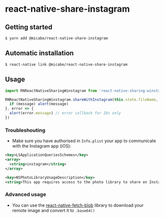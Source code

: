 # react-native-share-instagram

## Getting started

`$ yarn add @micabe/react-native-share-instagram`

## Automatic installation

`$ react-native link @micabe/react-native-share-instagram`


## Usage
```javascript
import RNReactNativeSharingWinstagram from 'react-native-sharing-winstagram';

RNReactNativeSharingWinstagram.shareWithInstagram(this.state.fileName, this.state.base64EncodeImageString, message => {
  if (message) alert(message)
}, error => {
  alert(error.message) // error callback for IOs only
})
```

### Troubleshouting

* Make sure you have authorised in `Info.plist` your app to communicate with the Instagram app (iOS):

```xml
<key>LSApplicationQueriesSchemes</key>
<array>
  <string>instagram</string>
</array>

<key>NSPhotoLibraryUsageDescription</key>
<string>This app requires access to the photo library to share on Instagram.</string>
```

### Advanced usage

* You can use the [react-native-fetch-blob](https://github.com/wkh237/react-native-fetch-blob) library to download your remote image and convert it to `.base64()` 
